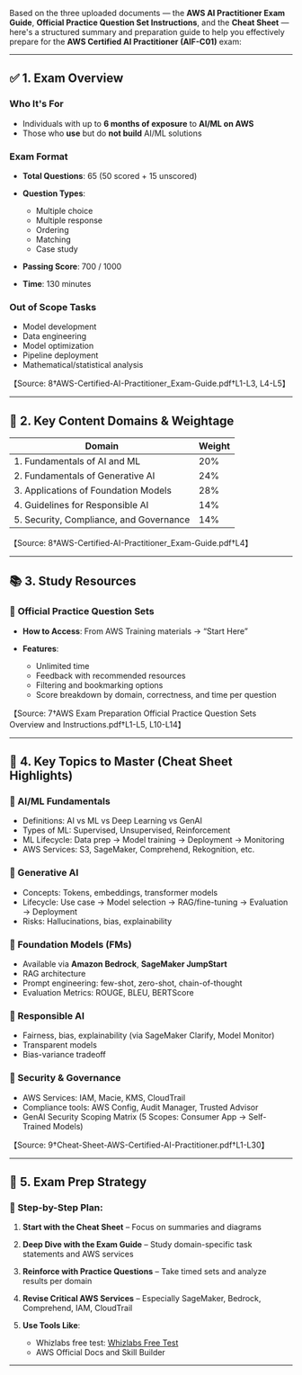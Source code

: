 Based on the three uploaded documents — the **AWS AI Practitioner Exam Guide**, **Official Practice Question Set Instructions**, and the **Cheat Sheet** — here's a structured summary and preparation guide to help you effectively prepare for the **AWS Certified AI Practitioner (AIF-C01)** exam:

---

## ✅ **1. Exam Overview**

### **Who It's For**

* Individuals with up to **6 months of exposure** to **AI/ML on AWS**
* Those who **use** but do **not build** AI/ML solutions

### **Exam Format**

* **Total Questions**: 65 (50 scored + 15 unscored)
* **Question Types**:

  * Multiple choice
  * Multiple response
  * Ordering
  * Matching
  * Case study
* **Passing Score**: 700 / 1000
* **Time**: 130 minutes

### **Out of Scope Tasks**

* Model development
* Data engineering
* Model optimization
* Pipeline deployment
* Mathematical/statistical analysis

【Source: 8†AWS-Certified-AI-Practitioner\_Exam-Guide.pdf†L1-L3, L4-L5】

---

## 🧠 **2. Key Content Domains & Weightage**

| **Domain**                              | **Weight** |
| --------------------------------------- | ---------- |
| 1. Fundamentals of AI and ML            | 20%        |
| 2. Fundamentals of Generative AI        | 24%        |
| 3. Applications of Foundation Models    | 28%        |
| 4. Guidelines for Responsible AI        | 14%        |
| 5. Security, Compliance, and Governance | 14%        |

【Source: 8†AWS-Certified-AI-Practitioner\_Exam-Guide.pdf†L4】

---

## 📚 **3. Study Resources**

### 📝 **Official Practice Question Sets**

* **How to Access**: From AWS Training materials → “Start Here”
* **Features**:

  * Unlimited time
  * Feedback with recommended resources
  * Filtering and bookmarking options
  * Score breakdown by domain, correctness, and time per question

【Source: 7†AWS Exam Preparation Official Practice Question Sets Overview and Instructions.pdf†L1-L5, L10-L14】

---

## 🧾 **4. Key Topics to Master (Cheat Sheet Highlights)**

### 🔹 AI/ML Fundamentals

* Definitions: AI vs ML vs Deep Learning vs GenAI
* Types of ML: Supervised, Unsupervised, Reinforcement
* ML Lifecycle: Data prep → Model training → Deployment → Monitoring
* AWS Services: S3, SageMaker, Comprehend, Rekognition, etc.

### 🔹 Generative AI

* Concepts: Tokens, embeddings, transformer models
* Lifecycle: Use case → Model selection → RAG/fine-tuning → Evaluation → Deployment
* Risks: Hallucinations, bias, explainability

### 🔹 Foundation Models (FMs)

* Available via **Amazon Bedrock**, **SageMaker JumpStart**
* RAG architecture
* Prompt engineering: few-shot, zero-shot, chain-of-thought
* Evaluation Metrics: ROUGE, BLEU, BERTScore

### 🔹 Responsible AI

* Fairness, bias, explainability (via SageMaker Clarify, Model Monitor)
* Transparent models
* Bias-variance tradeoff

### 🔹 Security & Governance

* AWS Services: IAM, Macie, KMS, CloudTrail
* Compliance tools: AWS Config, Audit Manager, Trusted Advisor
* GenAI Security Scoping Matrix (5 Scopes: Consumer App → Self-Trained Models)

【Source: 9†Cheat-Sheet-AWS-Certified-AI-Practitioner.pdf†L1-L30】

---

## 🧩 **5. Exam Prep Strategy**

### 🔑 Step-by-Step Plan:

1. **Start with the Cheat Sheet**
   – Focus on summaries and diagrams

2. **Deep Dive with the Exam Guide**
   – Study domain-specific task statements and AWS services

3. **Reinforce with Practice Questions**
   – Take timed sets and analyze results per domain

4. **Revise Critical AWS Services**
   – Especially SageMaker, Bedrock, Comprehend, IAM, CloudTrail

5. **Use Tools Like**:

   * Whizlabs free test: [Whizlabs Free Test](https://www.whizlabs.com/learn/course/aws-certified-ai-practitioner/3365/quiz/68806/ft/)
   * AWS Official Docs and Skill Builder

---


